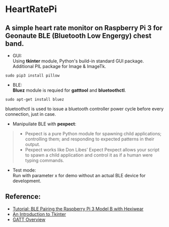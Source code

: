# HeartRatePi
## A simple heart rate monitor on Raspberry Pi 3 for Geonaute BLE (Bluetooth Low Engergy) chest band.

  * GUI:  
  Using **tkinter** module, Python's build-in standard GUI package. Additional PIL package for Image & ImageTk.  
```
sudo pip3 install pillow
```

  * BLE:  
  **Bluez** module is requied for **gatttool** and **bluetoothctl**.  

```
sudo apt-get install bluez
```
  bluetoothctl is used to issue a bluetooth controller power cycle before every connection, just in case.

  * Manipuilate BLE with **pexpect**:  
> - Pexpect is a pure Python module for spawning child applications; controlling them; and responding to expected patterns in their output. 
> - Pexpect works like Don Libes’ Expect Pexpect allows your script to spawn a child application and control it as if a human were typing commands.

  * Test mode:  
  Run with parameter x for demo without an actual BLE device for development. 
  

## Reference:

* [Tutorial: BLE Pairing the Raspberry Pi 3 Model B with Hexiwear](https://mcuoneclipse.com/2016/12/19/tutorial-ble-pairing-the-raspberry-pi-3-model-b-with-hexiwear)
* [An Introduction to Tkinter](http://effbot.org/tkinterbook)
* [GATT Overview](https://www.bluetooth.com/specifications/gatt/generic-attributes-overview)
